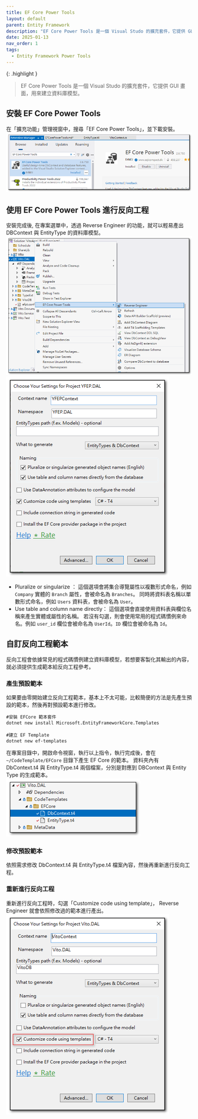 ```yaml
---
title: EF Core Power Tools
layout: default
parent: Entity Framework
description: "EF Core Power Tools 是一個 Visual Studo 的擴充套件，它提供 GUI 畫面，用來建立資料庫模型。"
date: 2025-01-13
nav_order: 1
tags:
  - Entity Framework Power Tools
---
```


{: .highlight }
>EF Core Power Tools 是一個 Visual Studo 的擴充套件，它提供 GUI 畫面，用來建立資料庫模型。

## 安裝 EF Core Power Tools

在「擴充功能」管理視窗中，搜尋「EF Core Power Tools」，並下載安裝。
![Ef Core Power Tools](images/ef-core-power-tools.png)

## 使用 EF Core Power Tools 進行反向工程

安裝完成後, 
在專案選單中，透過 Reverse Engineer 的功能，就可以輕易產出 DBContext 與 EntityType 的資料庫模型。
![Reverse Engineer](images/reverse-engineer.png)
![Ef Core Power Tools Settings](images/ef-core-power-tools-settings.png)

- Pluralize or singularize ：
  這個選項會將集合導覽屬性以複數形式命名，例如 `Company` 實體的 `Branch` 屬性，會被命名為 `Branches`。
  同時將資料表名稱以單數形式命名，例如 `Users` 資料表，會被命名為 `User`。
- Use table and column name directly：
  這個選項會直接使用資料表與欄位名稱來產生實體或屬性的名稱。
  若沒有勾選，則會使用常用的程式碼慣例來命名。例如 `user_id` 欄位會被命名為 `UserId`。`ID` 欄位會被命名為 `Id`。
  

## 自訂反向工程範本

反向工程會依據常見的程式碼慣例建立資料庫模型，若想要客製化其輸出的內容，就必須提供生成範本給反向工程參考。

### 產生預設範本

如果要由零開始建立反向工程範本，基本上不太可能，比較簡便的方法是先產生預設的範本，然後再對預設範本進行修改。
```
#安裝 EFCore 範本套件
dotnet new install Microsoft.EntityFrameworkCore.Templates

#建立 EF Template
dotnet new ef-templates
```
在專案目錄中，開啟命令視窗，執行以上指令，執行完成後，會在 `~/CodeTemplate/EFCore` 目錄下產生 EF Core 的範本。
資料夾內有 DbContext.t4 與 EntityType.t4 兩個檔案，分別是對應到 DBContext 與 Entity Type 的生成範本。<br>
![Template 4](images/template-4.png)

### 修改預設範本

依照需求修改 DbContext.t4 與 EntityType.t4 檔案內容，然後再重新進行反向工程。

### 重新進行反向工程

重新進行反向工程時，勾選「Customize code using template」， Reverse Engineer 就會依照修改過的範本進行產出。
![Reverse Engineer Settings](images/reverse-engineer-settings.png)